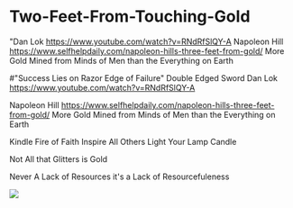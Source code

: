 # Two-Feet-From-Touching-Gold
"Dan Lok https://www.youtube.com/watch?v=RNdRfSlQY-A Napoleon Hill https://www.selfhelpdaily.com/napoleon-hills-three-feet-from-gold/ More Gold Mined from Minds of Men than the Everything on Earth

#"Success Lies on Razor Edge of Failure" Double Edged Sword Dan Lok https://www.youtube.com/watch?v=RNdRfSlQY-A 

Napoleon Hill https://www.selfhelpdaily.com/napoleon-hills-three-feet-from-gold/ More Gold Mined from Minds of Men than the Everything on Earth

Kindle Fire of Faith Inspire All Others Light Your Lamp Candle 

Not All that Glitters is Gold

Never A Lack of Resources it's a Lack of Resourcefuleness

![](https://dailyverse.knowing-jesus.com/w/dv_700/dailyverse-images/94/Hebrews%204-12%20The%20Word%20Of%20God%20Is%20Living%20Powerful%20And%20Sharper%20Than%20A%20Two%20Edged%20Sword%20blue.jpg)


